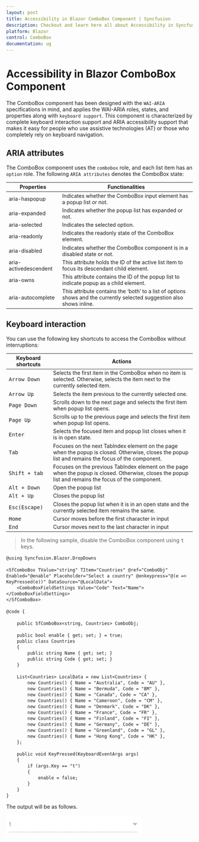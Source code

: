 ```yaml
---
layout: post
title: Accessibility in Blazor ComboBox Component | Syncfusion
description: Checkout and learn here all about Accessibility in Syncfusion Blazor ComboBox component and much more.
platform: Blazor
control: ComboBox
documentation: ug
---
```


# Accessibility in Blazor ComboBox Component

The ComboBox component has been designed with the `WAI-ARIA` specifications in mind, and applies the WAI-ARIA roles, states, and properties along with `keyboard support`. This component is characterized
by complete keyboard interaction support and ARIA accessibility support that makes it easy for people who use assistive technologies (AT) or those who completely rely on keyboard navigation.

## ARIA attributes

The ComboBox component uses the `combobox` role, and each list item has an `option` role. The following `ARIA attributes` denotes the ComboBox state:

| **Properties**        | **Functionalities**                                                                                                    |
| --------------------- | ---------------------------------------------------------------------------------------------------------------------- |
| aria-haspopup         | Indicates whether the ComboBox input element has a popup list or not.                                                  |
| aria-expanded         | Indicates whether the popup list has expanded or not.                                                                  |
| aria-selected         | Indicates the selected option.                                                                                         |
| aria-readonly         | Indicates the readonly state of the ComboBox element.                                                                  |
| aria-disabled         | Indicates whether the ComboBox component is in a disabled state or not.                                                |
| aria-activedescendent | This attribute holds the ID of the active list item to focus its descendant child element.                             |
| aria-owns             | This attribute contains the ID of the popup list to indicate popup as a child element.                                 |
| aria-autocomplete     | This attribute contains the ‘both’ to a list of options shows and the currently selected suggestion also shows inline. |

## Keyboard interaction

You can use the following key shortcuts to access the ComboBox without interruptions:

| **Keyboard shortcuts**  | **Actions**                                                                                                                                             |
| ----------------------- | ------------------------------------------------------------------------------------------------------------------------------------------------------- |
| <kbd>Arrow Down</kbd>   | Selects the first item in the ComboBox when no item is selected. Otherwise, selects the item next to the currently selected item.                          |
| <kbd>Arrow Up</kbd>     | Selects the item previous to the currently selected one.                                                                                                |
| <kbd>Page Down</kbd>    | Scrolls down to the next page and selects the first item when popup list opens.                                                                         |
| <kbd>Page Up</kbd>      | Scrolls up to the previous page and selects the first item when popup list opens.                                                                       |
| <kbd>Enter</kbd>        | Selects the focused item and popup list closes when it is in open state.                                                                                |
| <kbd>Tab</kbd>          | Focuses on the next TabIndex element on the page when the popup is closed. Otherwise, closes the popup list and remains the focus of the component.     |
| <kbd>Shift + tab </kbd> | Focuses on the previous TabIndex element on the page when the popup is closed. Otherwise, closes the popup list and remains the focus of the component. |
| <kbd>Alt + Down</kbd>   | Open the popup list                                                                                                                                     |
| <kbd>Alt + Up</kbd>     | Closes the popup list                                                                                                                                    |
| <kbd>Esc(Escape)</kbd>  | Closes the popup list when it is in an open state and the currently selected item remains the same.                                                     |
| <kbd>Home</kbd>         | Cursor moves before the first character in input                                                                                                      |
| <kbd>End</kbd>          | Cursor moves next to the last character in input                                                                                                         |

> In the following sample, disable the ComboBox component using <kbd>t</kbd> keys.

```cshtml
@using Syncfusion.Blazor.DropDowns

<SfComboBox TValue="string" TItem="Countries" @ref="ComboObj" Enabled="@enable" Placeholder="Select a country" @onkeypress="@(e => KeyPressed(e))" DataSource="@LocalData">
    <ComboBoxFieldSettings Value="Code" Text="Name"></ComboBoxFieldSettings>
</SfComboBox>

@code {

    public SfComboBox<string, Countries> ComboObj;

    public bool enable { get; set; } = true;
    public class Countries
    {
        public string Name { get; set; }
        public string Code { get; set; }
    }

    List<Countries> LocalData = new List<Countries> {
        new Countries() { Name = "Australia", Code = "AU" },
        new Countries() { Name = "Bermuda", Code = "BM" },
        new Countries() { Name = "Canada", Code = "CA" },
        new Countries() { Name = "Cameroon", Code = "CM" },
        new Countries() { Name = "Denmark", Code = "DK" },
        new Countries() { Name = "France", Code = "FR" },
        new Countries() { Name = "Finland", Code = "FI" },
        new Countries() { Name = "Germany", Code = "DE" },
        new Countries() { Name = "Greenland", Code = "GL" },
        new Countries() { Name = "Hong Kong", Code = "HK" },
    };

    public void KeyPressed(KeyboardEventArgs args)
    {
        if (args.Key == "t")
        {
            enable = false;
        }
    }
}
```

The output will be as follows.

![ComboBox](./images/accessibility.png)